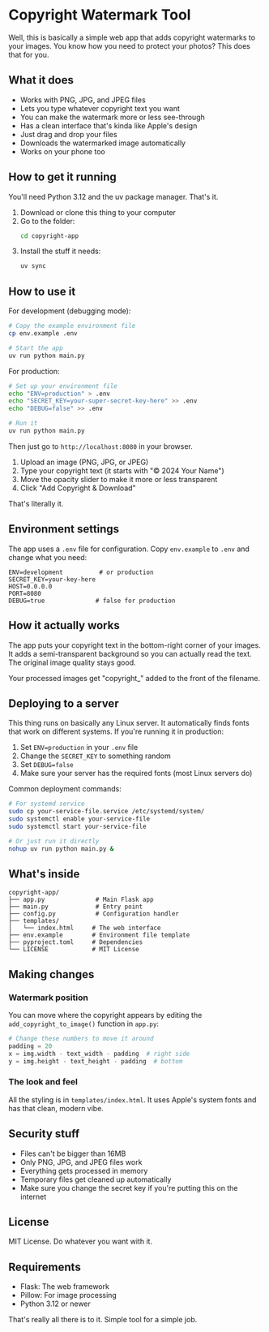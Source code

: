 # Copyright Watermark Tool

Well, this is basically a simple web app that adds copyright watermarks to your images. You know how you need to protect your photos? This does that for you.

## What it does

- Works with PNG, JPG, and JPEG files
- Lets you type whatever copyright text you want
- You can make the watermark more or less see-through
- Has a clean interface that's kinda like Apple's design
- Just drag and drop your files
- Downloads the watermarked image automatically
- Works on your phone too

## How to get it running

You'll need Python 3.12 and the uv package manager. That's it.

1. Download or clone this thing to your computer
2. Go to the folder:
   ```bash
   cd copyright-app
   ```
3. Install the stuff it needs:
   ```bash
   uv sync
   ```

## How to use it

For development (debugging mode):
```bash
# Copy the example environment file
cp env.example .env

# Start the app
uv run python main.py
```

For production:
```bash
# Set up your environment file
echo "ENV=production" > .env
echo "SECRET_KEY=your-super-secret-key-here" >> .env
echo "DEBUG=false" >> .env

# Run it
uv run python main.py
```

Then just go to `http://localhost:8080` in your browser.

1. Upload an image (PNG, JPG, or JPEG)
2. Type your copyright text (it starts with "© 2024 Your Name")
3. Move the opacity slider to make it more or less transparent
4. Click "Add Copyright & Download"

That's literally it.

## Environment settings

The app uses a `.env` file for configuration. Copy `env.example` to `.env` and change what you need:

```
ENV=development          # or production
SECRET_KEY=your-key-here
HOST=0.0.0.0
PORT=8080
DEBUG=true              # false for production
```

## How it actually works

The app puts your copyright text in the bottom-right corner of your images. It adds a semi-transparent background so you can actually read the text. The original image quality stays good.

Your processed images get "copyright_" added to the front of the filename.

## Deploying to a server

This thing runs on basically any Linux server. It automatically finds fonts that work on different systems. If you're running it in production:

1. Set `ENV=production` in your `.env` file
2. Change the `SECRET_KEY` to something random
3. Set `DEBUG=false`
4. Make sure your server has the required fonts (most Linux servers do)

Common deployment commands:
```bash
# For systemd service
sudo cp your-service-file.service /etc/systemd/system/
sudo systemctl enable your-service-file
sudo systemctl start your-service-file

# Or just run it directly
nohup uv run python main.py &
```

## What's inside

```
copyright-app/
├── app.py              # Main Flask app
├── main.py             # Entry point
├── config.py           # Configuration handler
├── templates/
│   └── index.html     # The web interface
├── env.example        # Environment file template
├── pyproject.toml     # Dependencies
└── LICENSE            # MIT License
```

## Making changes

### Watermark position
You can move where the copyright appears by editing the `add_copyright_to_image()` function in `app.py`:

```python
# Change these numbers to move it around
padding = 20
x = img.width - text_width - padding  # right side
y = img.height - text_height - padding  # bottom
```

### The look and feel
All the styling is in `templates/index.html`. It uses Apple's system fonts and has that clean, modern vibe.

## Security stuff

- Files can't be bigger than 16MB
- Only PNG, JPG, and JPEG files work
- Everything gets processed in memory
- Temporary files get cleaned up automatically
- Make sure you change the secret key if you're putting this on the internet

## License

MIT License. Do whatever you want with it.

## Requirements

- Flask: The web framework
- Pillow: For image processing
- Python 3.12 or newer

That's really all there is to it. Simple tool for a simple job.
